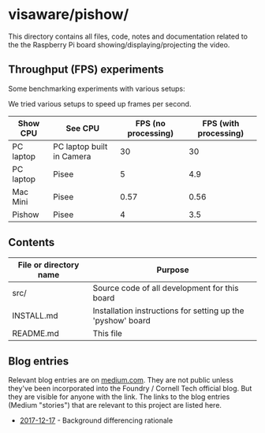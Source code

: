 # visaware/pishow/

This directory contains all files, code, notes and documentation related to the 
the Raspberry Pi board showing/displaying/projecting the video.

## Throughput (FPS) experiments
Some benchmarking experiments with various setups:

We tried various setups to speed up frames per second.

Show CPU | See CPU | FPS (no processing) | FPS (with processing)
-------- | -------------- | ------------------- | ---------------------
PC laptop | PC laptop built in Camera | 30 | 30
PC laptop | Pisee | 5 | 4.9
Mac Mini | Pisee | 0.57 | 0.56
Pishow | Pisee | 4 | 3.5


## Contents
File or directory name | Purpose
---------------------- | -------
src/                   | Source code of all development for this board
INSTALL.md             | Installation instructions for setting up the 'pyshow' board
README.md              | This file

## Blog entries

Relevant blog entries are on [medium.com](medium.com). They are not
public unless they've been incorporated into the Foundry / Cornell
Tech official blog. But they are visible for anyone with the link. The
links to the blog entries (Medium "stories") that are relevant to this
project are listed here.

* [2017-12-17](https://medium.com/p/b800308564a1/) - Background differencing rationale
